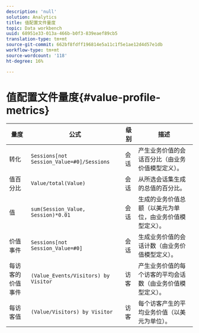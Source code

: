 ```yaml
---
description: 'null'
solution: Analytics
title: 值配置文件量度
topic: Data workbench
uuid: 68951e33-013a-466b-b0f3-839eaef89cb5
translation-type: tm+mt
source-git-commit: 662bf8fdff196814e5a11c1f5e1ae12d4d57e1db
workflow-type: tm+mt
source-wordcount: '118'
ht-degree: 16%

---
```



# 值配置文件量度{#value-profile-metrics}

| 量度 | 公式 | 级别 | 描述 |
|---|---|---|---|
| 转化 | `Sessions[not Session_Value=#0]/Sessions` | 会话 | 产生业务价值的会话百分比（由业务价值模型定义）。 |
| 值百分比 | `Value/total(Value)` | 会话 | 从所选会话集生成的总值的百分比。 |
| 值 | `sum(Session_Value, Session)*0.01` | 会话 | 生成的业务价值总额（以美元为单位，由业务价值模型定义）。 |
| 价值事件 | `Sessions[not Session_Value=#0]` | 会话 | 生成业务价值的会话计数（由业务价值模型定义）。 |
| 每访客的价值事件 | `(Value_Events/Visitors) by Visitor` | 访客 | 产生业务价值的每个访客的平均会话数（由业务价值模型定义）。 |
| 每访客值 | `(Value/Visitors) by Visitor` | 访客 | 每个访客产生的平均业务价值（以美元为单位）。 |
